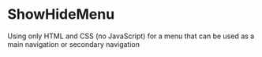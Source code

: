 # ShowHideMenu
Using only HTML and CSS (no JavaScript) for a menu that can be used as a main navigation or secondary navigation
